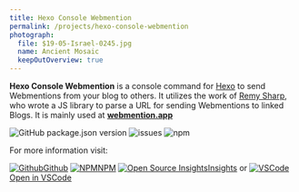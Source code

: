 ```yaml
---
title: Hexo Console Webmention
permalink: /projects/hexo-console-webmention
photograph:
  file: $19-05-Israel-0245.jpg
  name: Ancient Mosaic
  keepOutOverview: true
---
```


**Hexo Console Webmention** is a console command for [Hexo](https://hexo.io/) to send Webmentions from your blog to others. It utilizes the work of [Remy Sharp](https://remysharp.com/2019/06/18/send-outgoing-webmentions), who wrote a JS library to parse a URL for sending Webmentions to linked Blogs. It is mainly used at [**webmention.app**](https://webmention.app/)

<div class="shields-io">

![GitHub package.json version](https://img.shields.io/github/package-json/v/kristofzerbe/hexo-console-webmention?label=version&style=flat-square)
![issues](https://img.shields.io/github/issues/kristofzerbe/hexo-console-webmention?label=github%20issues&style=flat-square)
![npm](https://img.shields.io/npm/dm/hexo-console-webmention?label=npm%20downloads&style=flat-square)

</div>

For more information visit:

<div class="brand-links">
<a href="https://github.com/kristofzerbe/hexo-console-webmention" class="github"><img src="/images/brands/github.svg" alt="Github" /><span>Github</span></a>
<a href="https://www.npmjs.com/package/hexo-console-webmention" class="npm"><img src="/images/brands/npm.svg" alt="NPM" /><span>NPM</span></a>
<a href="https://deps.dev/npm/hexo-console-webmention" class="insights"><img src="/images/brands/insights.svg" alt="Open Source Insights" /><span>Insights</span></a>
<span style="margin-top:25px">or</span>
<a href="https://vscode.dev/github/kristofzerbe/hexo-console-webmention" class="vscode"><img src="/images/brands/vscode.svg" alt="VSCode" /><span>Open in VSCode</span></a>
</div>
